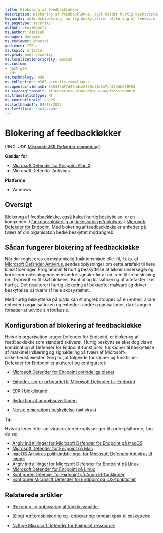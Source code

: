```yaml
---
title: Blokering af feedbackløkker
description: Blokering af feedbackløkke, også kaldet hurtig beskyttelse, er en del af funktionsblokering og indeslutningsfunktioner i Microsoft Defender for Endpoint
keywords: adfærdsblokering, hurtig beskyttelse, blokering af feedback, Microsoft Defender for Endpoint
ms.pagetype: security
author: denisebmsft
ms.author: deniseb
manager: dansimp
ms.reviewer: shwetaj
audience: ITPro
ms.topic: article
ms.prod: m365-security
ms.localizationpriority: medium
ms.custom:
- next-gen
- edr
ms.technology: mde
ms.collection: m365-security-compliance
ms.openlocfilehash: f68345b97d49adce2f55cffd837ca17e5b028953
ms.sourcegitcommit: 4f56b4b034267b28c7dd165e78ecfb4b5390087d
ms.translationtype: MT
ms.contentlocale: da-DK
ms.lasthandoff: 04/12/2022
ms.locfileid: "64787990"
---
```

# <a name="feedback-loop-blocking"></a>Blokering af feedbackløkker

[!INCLUDE [Microsoft 365 Defender rebranding](../../includes/microsoft-defender.md)]


**Gælder for:**
- [Microsoft Defender for Endpoint Plan 2](https://go.microsoft.com/fwlink/?linkid=2154037)
- Microsoft Defender Antivirus

**Platforme**
- Windows

## <a name="overview"></a>Oversigt

Blokering af feedbackløkke, også kaldet hurtig beskyttelse, er en komponent i [funktionsblokering og indeslutningsfunktioner](/microsoft-365/security/defender-endpoint/behavioral-blocking-containment) i [Microsoft Defender for Endpoint](/windows/security/threat-protection/). Med blokering af feedbackløkke er enheder på tværs af din organisation bedre beskyttet mod angreb. 

## <a name="how-feedback-loop-blocking-works"></a>Sådan fungerer blokering af feedbackløkke

Når der registreres en mistænkelig funktionsmåde eller fil, f.eks. af [Microsoft Defender Antivirus](/windows/security/threat-protection/microsoft-defender-antivirus/microsoft-defender-antivirus-in-windows-10), sendes oplysninger om dette artefakt til flere klassificeringer. Programmet til hurtig beskyttelse af løkker undersøger og korrelerer oplysningerne med andre signaler for at nå frem til en beslutning om, hvorvidt en fil skal blokeres. Kontrol og klassificering af artefakter sker hurtigt. Det resulterer i hurtig blokering af bekræftet malware og driver beskyttelse på tværs af hele økosystemet. 

Med hurtig beskyttelse på plads kan et angreb stoppes på en enhed, andre enheder i organisationen og enheder i andre organisationer, da et angreb forsøger at udvide sin fodfæste.


## <a name="configuring-feedback-loop-blocking"></a>Konfiguration af blokering af feedbackløkke

Hvis din organisation bruger Defender for Endpoint, er blokering af feedbackløkke som standard aktiveret. Hurtig beskyttelse sker dog via en kombination af Defender for Endpoint-funktioner, funktioner til beskyttelse af maskinel indlæring og signaldeling på tværs af Microsoft-sikkerhedstjenester. Sørg for, at følgende funktioner og funktioner i Defender for Endpoint er aktiveret og konfigureret:

- [Microsoft Defender for Endpoint oprindelige planer](/microsoft-365/security/defender-endpoint/configure-machines-security-baseline)

- [Enheder, der er onboardet til Microsoft Defender for Endpoint](/microsoft-365/security/defender-endpoint/onboard-configure)

- [EDR i bloktilstand](/microsoft-365/security/defender-endpoint/edr-in-block-mode)

- [Reduktion af angrebsoverfladen](/microsoft-365/security/defender-endpoint/attack-surface-reduction)

- [Næste generations beskyttelse](/windows/security/threat-protection/microsoft-defender-antivirus/configure-microsoft-defender-antivirus-features) (antivirus)

> [!TIP]
> Hvis du leder efter antivirusrelaterede oplysninger til andre platforme, kan du se:
> - [Angiv indstillinger for Microsoft Defender for Endpoint på macOS](mac-preferences.md)
> - [Microsoft Defender for Endpoint på Mac](microsoft-defender-endpoint-mac.md)
> - [macOS Antivirus politikindstillinger for Microsoft Defender Antivirus til Intune](/mem/intune/protect/antivirus-microsoft-defender-settings-macos)
> - [Angiv indstillinger for Microsoft Defender for Endpoint på Linux](linux-preferences.md)
> - [Microsoft Defender for Endpoint på Linux](microsoft-defender-endpoint-linux.md)
> - [Konfigurer Defender for Endpoint på Android-funktioner](android-configure.md)
> - [Konfigurer Microsoft Defender for Endpoint på iOS-funktioner](ios-configure-features.md)

## <a name="related-articles"></a>Relaterede artikler

- [Blokering og opbevaring af funktionsmåder](behavioral-blocking-containment.md)

- [(Blog) Adfærdsblokering og -opbevaring: Omdan optik til beskyttelse](https://www.microsoft.com/security/blog/2020/03/09/behavioral-blocking-and-containment-transforming-optics-into-protection/)

- [Nyttige Microsoft Defender for Endpoint ressourcer](/microsoft-365/security/defender-endpoint/helpful-resources)
